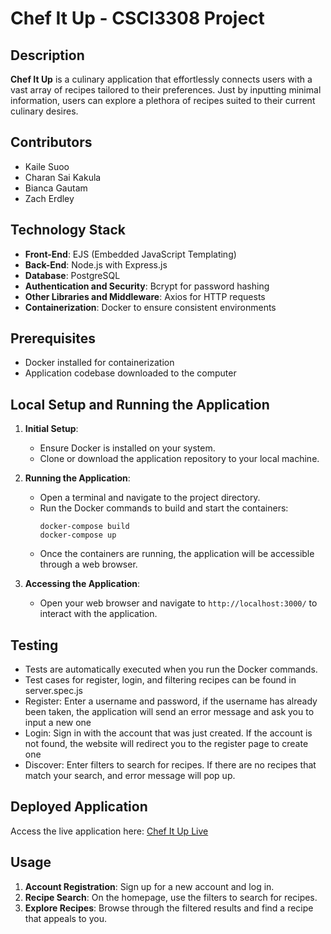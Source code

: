 # Chef It Up - CSCI3308 Project

## Description
**Chef It Up** is a culinary application that effortlessly connects users with a vast array of recipes tailored to their preferences. Just by inputting minimal information, users can explore a plethora of recipes suited to their current culinary desires.

## Contributors
- Kaile Suoo
- Charan Sai Kakula
- Bianca Gautam
- Zach Erdley

## Technology Stack
- **Front-End**: EJS (Embedded JavaScript Templating)
- **Back-End**: Node.js with Express.js
- **Database**: PostgreSQL
- **Authentication and Security**: Bcrypt for password hashing
- **Other Libraries and Middleware**: Axios for HTTP requests
- **Containerization**: Docker to ensure consistent environments

## Prerequisites
- Docker installed for containerization
- Application codebase downloaded to the computer

## Local Setup and Running the Application
1. **Initial Setup**:
   - Ensure Docker is installed on your system.
   - Clone or download the application repository to your local machine.

2. **Running the Application**:
   - Open a terminal and navigate to the project directory.
   - Run the Docker commands to build and start the containers:
     ```
     docker-compose build
     docker-compose up
     ```
   - Once the containers are running, the application will be accessible through a web browser.

3. **Accessing the Application**:
   - Open your web browser and navigate to `http://localhost:3000/` to interact with the application.

## Testing
- Tests are automatically executed when you run the Docker commands.
- Test cases for register, login, and filtering recipes can be found in server.spec.js
- Register: Enter a username and password, if the username has already been taken, the application will send an error message and ask you to input a new one
- Login: Sign in with the account that was just created. If the account is not found, the website will redirect you to the register page to create one
- Discover: Enter filters to search for recipes. If there are no recipes that match your search, and error message will pop up.

## Deployed Application
Access the live application here: [Chef It Up Live](http://recitation-11-team-04.eastus.cloudapp.azure.com:3000/)

## Usage
1. **Account Registration**: Sign up for a new account and log in.
2. **Recipe Search**: On the homepage, use the filters to search for recipes.
3. **Explore Recipes**: Browse through the filtered results and find a recipe that appeals to you.
